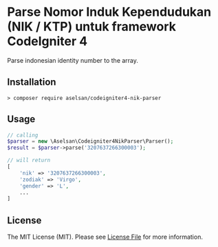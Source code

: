 # Parse Nomor Induk Kependudukan (NIK / KTP) untuk framework CodeIgniter 4
Parse indonesian identity number to the array.

## Installation

	> composer require aselsan/codeigniter4-nik-parser

 ## Usage

```php
// calling
$parser = new \Aselsan\Codeigniter4NikParser\Parser();
$result = $parser->parse('3207637266300003');

// will return 
[
	'nik' => '3207637266300003',
	'zodiak' => 'Virgo',
	'gender' => 'L',
	...
]
```

## License

The MIT License (MIT). Please see [License File](LICENSE) for more information.
